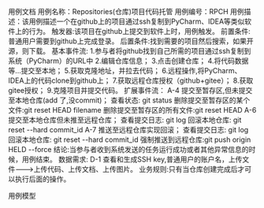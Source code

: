 用例文档
    用例名称：Repositories(仓库)项目代码托管
    用例编号：RPCH
    用例描述：该用例描述一个在github上的项目通过ssh复制到PyCharm、IDEA等类似软件上的行为。
    触发器:该项目在github上提交到软件上时，用例触发。
    前置条件:普通用户需要到github上完成登录。
    后置条件:找到需要的项目然后搜索，如果开源，则下载。
    基本事件流:
        1.参与者将github找到自己所需的项目通过ssh复制到系统（PyCharm）的URL中
        2.编辑仓库信息；
        3.点击创建仓库；
        4.将代码数据等...提交至本地；
        5.获取克隆地址，并拉去代码；
        6.远程操作,将PyCharm、IDEA上的代码clone到github上；
        7.获取远程仓库授权（github+gitee）；
        8.获取gitee授权；
        9.克隆项目并提交代码。
    扩展事件流：
        A-4 提交至暂存区,但未提交至本地仓库(add 了,没commit)；
            查看状态: git status 删除提交至暂存区的某个文件:git reset HEAD filename 删除提交至暂存区的所有文件:git reset HEAD
        A-6 提交至本地仓库但未推至远程仓库；
            查看提交日志: git log 回滚本地仓库: git reset --hard commit_id
        A-7 推送至远程仓库实现回滚；
            查看提交日志: git log 回滚本地仓库: git reset --hard commit_id 强制推送到远程仓库:git push origin HELD --force
    结论:当参与者收到系统发送的任务运行成功或者其他异常信息的时候，用例结束。
    数据需求:
        D-1 查看和生成SSH key,普通用户的账户名，上传文件--->上传代码、上传文档、上传图片。
    业务规则:只有当仓库创建完成后才可以执行后面的操作。

用例模型
